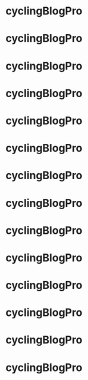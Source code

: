 # cyclingBlogPro
# cyclingBlogPro
# cyclingBlogPro
# cyclingBlogPro
# cyclingBlogPro
# cyclingBlogPro
# cyclingBlogPro
# cyclingBlogPro
# cyclingBlogPro
# cyclingBlogPro
# cyclingBlogPro
# cyclingBlogPro
# cyclingBlogPro
# cyclingBlogPro
